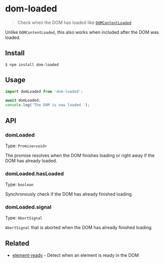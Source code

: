 # dom-loaded

> Check when the DOM has loaded like [`DOMContentLoaded`](https://developer.mozilla.org/en/docs/Web/Events/DOMContentLoaded)

Unlike `DOMContentLoaded`, this also works when included after the DOM was loaded.

## Install

```
$ npm install dom-loaded
```

## Usage

```js
import domLoaded from 'dom-loaded';

await domLoaded;
console.log('The DOM is now loaded.');
```

## API

### domLoaded

Type: `Promise<void>`

The promise resolves when the DOM finishes loading or right away if the DOM has already loaded.

### domLoaded.hasLoaded

Type: `boolean`

Synchronously check if the DOM has already finished loading.

### domLoaded.signal

Type: `AbortSignal`

`AbortSignal` that is aborted when the DOM has already finished loading.

## Related

- [element-ready](https://github.com/sindresorhus/element-ready) - Detect when an element is ready in the DOM
